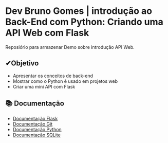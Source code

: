 
# Dev Bruno Gomes | introdução ao Back-End com Python: Criando uma API Web com Flask

Reposiório para armazenar Demo sobre introdução API Web.

## ✔Objetivo 
- Apresentar os conceitos de back-end
- Mostrar como o Python é usado em projetos web
- Criar uma mini API com Flask

## 📚 Documentação
- [Documentação Flask](https://flask.palletsprojects.com/en/stable/)
- [Documentação Git](https://git-scm.com/doc)
- [Documentação Python](https://docs.python.org/3/)
- [Documentação SQLite ](https://www.sqlite.org/docs.html)
